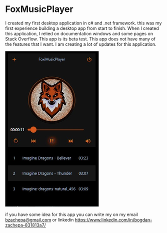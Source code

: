 # FoxMusicPlayer

I created my first desktop application in c# and .net framework. this was my first experience building a desktop app from start to finish. 
When I created this application, I relied on documentation windows and some pages on Stack Overflow. This app is its beta test. 
This app does not have many of the features that I want. I am creating a lot of updates for this application.

![Image alt](https://github.com/FoxiLoveIT/FoxMusicPlayer/raw/master/AppView.jpg)

if you have some idea for this app you can write my on my email bzachepa@gmail.com or linkedin https://www.linkedin.com/in/bogdan-zachepa-831813a7/
